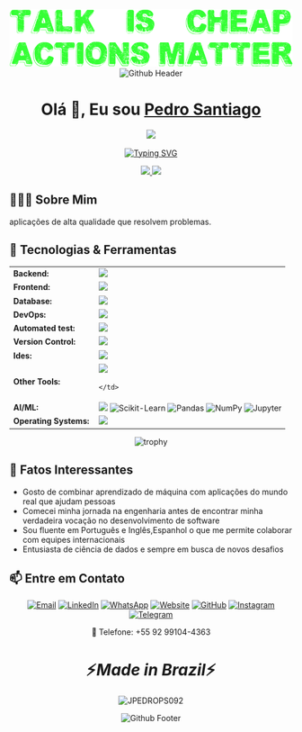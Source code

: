 <div align="center">
   <img src="./banner.png" alt="Banner" />
</div>
<div align="center">
   <img src="https://raw.githubusercontent.com/mayhemantt/mayhemantt/Update/svg/Bottom.svg" alt="Github Header" />
</div>

<div align="center">
   <h1>Olá 👋, Eu sou <a href="https://jpedrops.com">Pedro Santiago</a> </h1>
   <img src="https://media.giphy.com/media/hvRJCLFzcasrR4ia7z/giphy.gif" width="30">
</div>

<p align="center">
  <a href="https://git.io/typing-svg"><img src="https://readme-typing-svg.herokuapp.com?font=Fira+Code&pause=1000&color=2C9DF7&width=435&lines=Python+Developer;Machine+Learning+Engineer;Data+Science+Enthusiast;Full-Stack+Developer;Bioinformatics" alt="Typing SVG" /></a>
</p>

<div align="center">
  <a href="https://github.com/JPEDROPS092">
    <img height="180em" src="https://github-readme-stats.vercel.app/api?username=JPEDROPS092&show_icons=true&theme=dark&include_all_commits=true&count_private=true"/>
    <img height="180em" src="https://github-readme-stats.vercel.app/api/top-langs/?username=JPEDROPS092&layout=compact&langs_count=7&theme=dark"/>
  </a>
</div>

## 👨🏻‍💻 Sobre Mim 
aplicações de alta qualidade que resolvem problemas.

## 🚀 Tecnologias & Ferramentas

<div align="center">

<table>
  <!-- Backend -->
  <tr>
    <td style="font-weight: bold; padding-right: 10px; vertical-align: middle; border: none;">Backend:</td>
    <td style="border: none;">
      <img height="40" src="https://skillicons.dev/icons?i=java,python,laravel,nodejs,fastapi,flask,express,nginx,vite,django"/>
    </td>
  </tr>
  <!-- Frontend -->
  <tr>
    <td style="font-weight: bold; padding-right: 10px; vertical-align: middle; border: none;">Frontend:</td>
    <td style="border: none;">
      <img height="40" src="https://skillicons.dev/icons?i=vue,vuetify,react,mui,bootstrap,html,css,sass,js,ts,figma,vite"/>
    </td>
  </tr>
  <!-- Database -->
  <tr>
    <td style="font-weight: bold; padding-right: 10px; vertical-align: middle; border: none;">Database:</td>
    <td style="border: none;">
      <img height="40" src="https://skillicons.dev/icons?i=mysql,postgresql,mongodb,elasticsearch,redis,sqllite"/>
    </td>
  </tr>
  <!-- DevOps -->
  <tr>
    <td style="font-weight: bold; padding-right: 10px; vertical-align: middle; border: none;">DevOps:</td>
    <td style="border: none;">
      <img height="40" src="https://skillicons.dev/icons?i=docker,kubernetes,gcp,terraform,jenkins,githubactions,gitlarun,aws,git"/>
    </td>
  </tr>
  <!-- Automated test -->
  <tr>
    <td style="font-weight: bold; padding-right: 10px; vertical-align: middle; border: none;">Automated test:</td>
    <td style="border: none;">
      <img height="40" src="https://skillicons.dev/icons?i=selenium,jest,pytest"/>
    </td>
  </tr>
  <!-- Version Control -->
  <tr>
    <td style="font-weight: bold; padding-right: 10px; vertical-align: middle; border: none;">Version Control:</td>
    <td style="border: none;">
      <img height="40" src="https://skillicons.dev/icons?i=git,github,gitlab,bitbucket"/>
    </td>
  </tr>
  <!-- Ides -->
  <tr>
    <td style="font-weight: bold; padding-right: 10px; vertical-align: middle; border: none;">Ides:</td>
    <td style="border: none;">
      <img height="40" src="https://skillicons.dev/icons?i=vscode,webstorm,sublime,pycharm,idea"/>
    </td>
  </tr>
  <!-- Other Tools -->
  <tr>
    <td style="font-weight: bold; padding-right: 10px; vertical-align: middle; border: none;">Other Tools:</td>
    <td style="border: none;">
      <img height="40" src="https://skillicons.dev/icons?i=rabbitmq,grafana,bash,regex,d3,latex"/>


    </td>
  </tr>
    <!-- AI/ML -->
  <tr>
    <td style="font-weight: bold; padding-right: 10px; vertical-align: middle; border: none;">AI/ML:</td>
    <td style="border: none;">
       <img height="40" src="https://skillicons.dev/icons?i=anaconda,opencv,pytorch,tensorflow"/>
      <img src="https://img.shields.io/badge/scikit_learn-F7931E?style=for-the-badge&logo=scikit-learn&logoColor=white" alt="Scikit-Learn">
      <img src="https://img.shields.io/badge/Pandas-2C2D72?style=for-the-badge&logo=pandas&logoColor=white" alt="Pandas">
      <img src="https://img.shields.io/badge/Numpy-777BB4?style=for-the-badge&logo=numpy&logoColor=white" alt="NumPy">
      <img src="https://img.shields.io/badge/Jupyter-F37626.svg?&style=for-the-badge&logo=Jupyter&logoColor=white" alt="Jupyter">
    </td>
  </tr>
  <!-- Operating Systems -->
  <tr>
    <td style="font-weight: bold; padding-right: 10px; vertical-align: middle; border: none;">Operating Systems:</td>
    <td style="border: none;">
      <img height="40" src="https://skillicons.dev/icons?i=windows,ubuntu,debian,alpine,linux,arch"/>
    </td>
  </tr>
</table>

</div>

<div align="center">
  <img src="https://github-profile-trophy.vercel.app/?username=JPEDROPS092&theme=darkhub&no-bg=true&row=1&margin-w=15" alt="trophy" />
</div>

## 🌟 Fatos Interessantes
- Gosto de combinar aprendizado de máquina com aplicações do mundo real que ajudam pessoas
- Comecei minha jornada na engenharia antes de encontrar minha verdadeira vocação no desenvolvimento de software
- Sou fluente em Português e Inglês,Espanhol o que me permite colaborar com equipes internacionais
- Entusiasta de ciência de dados e sempre em busca de novos desafios

## 📫 Entre em Contato

<div align="center">
  
  [![Email](https://img.shields.io/badge/Email-jpedropsss@gmail.com-D14836?style=for-the-badge&logo=gmail&logoColor=white)](mailto:jpedropsss@gmail.com?subject=GitHub%20Contact)
  [![LinkedIn](https://img.shields.io/badge/LinkedIn-0077B5?style=for-the-badge&logo=linkedin&logoColor=white)](https://linkedin.com/in/joão-pedro-pereira-santiago-340048269)
  [![WhatsApp](https://img.shields.io/badge/WhatsApp-25D366?style=for-the-badge&logo=whatsapp&logoColor=white)](https://wa.me/5592991044363)
  [![Website](https://img.shields.io/badge/Website-jpedrops.com-00C7B7?style=for-the-badge&logo=netlify&logoColor=white)](https://jpedrops.com)
  [![GitHub](https://img.shields.io/badge/GitHub-100000?style=for-the-badge&logo=github&logoColor=white)](https://github.com/JPEDROPS092)
  [![Instagram](https://img.shields.io/badge/Instagram-E4405F?style=for-the-badge&logo=instagram&logoColor=white)](https://instagram.com/pedropereirasantiago)
  [![Telegram](https://img.shields.io/badge/Telegram-2CA5E0?style=for-the-badge&logo=telegram&logoColor=white)](https://t.me/jpedropsss)
  
  📱 Telefone: +55 92 99104-4363
  
</div>

<h1 align='center'>⚡️<i>Made in Brazil</i>⚡️</h1>

<p align="center">
  <img src="https://komarev.com/ghpvc/?username=JPEDROPS092&label=Profile%20views&color=0e75b6&style=flat" alt="JPEDROPS092" />
</p>

<div align="center">
  <img src="https://raw.githubusercontent.com/mayhemantt/mayhemantt/Update/svg/Bottom.svg" alt="Github Footer" />
</div>
